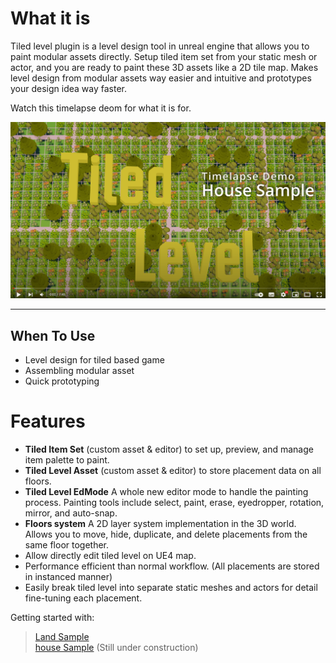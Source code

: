 

# What it is

 Tiled level plugin is a level design tool in unreal engine that allows you to paint modular assets directly. Setup tiled item set from your static mesh or actor, and you are ready to paint these 3D assets like a 2D tile map. Makes level design from modular assets way easier and intuitive and prototypes your design idea way faster.

 Watch this timelapse deom for what it is for. 

[![Cover](_media/HouseDemoVideoCover.png)](https://youtu.be/9-TQblRa5Lo)

---

## When To Use
* Level design for tiled based game
* Assembling modular asset
* Quick prototyping 

# Features
* **Tiled Item Set** (custom asset & editor) to set up, preview, and manage item palette to paint.
* **Tiled Level Asset** (custom asset & editor) to store placement data on all floors. 
* **Tiled Level EdMode** A whole new editor mode to handle the painting process. Painting tools include select, paint, erase, eyedropper, rotation, mirror, and auto-snap.
* **Floors system** A 2D layer system implementation in the 3D world. Allows you to move, hide, duplicate, and delete placements from the same floor together.
* Allow directly edit tiled level on UE4 map.
* Performance efficient than normal workflow. (All placements are stored in instanced manner)
* Easily break tiled level into separate static meshes and actors for detail fine-tuning each placement.

Getting started with:

> [Land Sample](/QuickStart/LandSample)  
> [house Sample](/QuickStart/HouseSample) (Still under construction)

